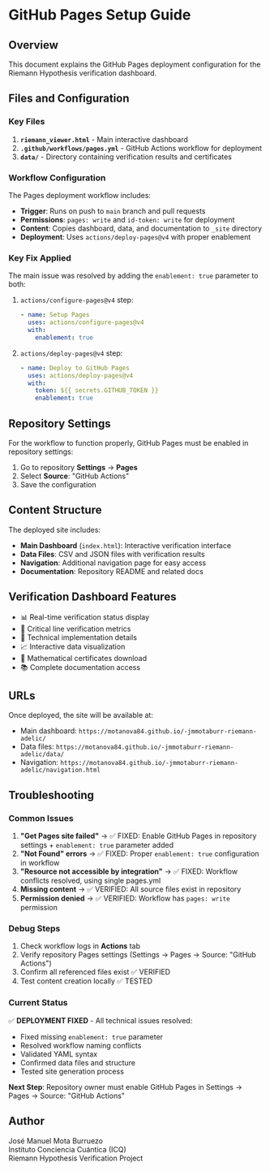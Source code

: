 # GitHub Pages Setup Guide

## Overview

This document explains the GitHub Pages deployment configuration for the Riemann Hypothesis verification dashboard.

## Files and Configuration

### Key Files

1. **`riemann_viewer.html`** - Main interactive dashboard
2. **`.github/workflows/pages.yml`** - GitHub Actions workflow for deployment
3. **`data/`** - Directory containing verification results and certificates

### Workflow Configuration

The Pages deployment workflow includes:

- **Trigger**: Runs on push to `main` branch and pull requests
- **Permissions**: `pages: write` and `id-token: write` for deployment
- **Content**: Copies dashboard, data, and documentation to `_site` directory
- **Deployment**: Uses `actions/deploy-pages@v4` with proper enablement

### Key Fix Applied

The main issue was resolved by adding the `enablement: true` parameter to both:

1. `actions/configure-pages@v4` step:
   ```yaml
   - name: Setup Pages
     uses: actions/configure-pages@v4
     with:
       enablement: true
   ```

2. `actions/deploy-pages@v4` step:
   ```yaml
   - name: Deploy to GitHub Pages
     uses: actions/deploy-pages@v4
     with:
       token: ${{ secrets.GITHUB_TOKEN }}
       enablement: true
   ```

## Repository Settings

For the workflow to function properly, GitHub Pages must be enabled in repository settings:

1. Go to repository **Settings** → **Pages**
2. Select **Source**: "GitHub Actions"
3. Save the configuration

## Content Structure

The deployed site includes:

- **Main Dashboard** (`index.html`): Interactive verification interface
- **Data Files**: CSV and JSON files with verification results
- **Navigation**: Additional navigation page for easy access
- **Documentation**: Repository README and related docs

## Verification Dashboard Features

- 📊 Real-time verification status display
- 🎯 Critical line verification metrics
- 🔬 Technical implementation details
- 📈 Interactive data visualization
- 📜 Mathematical certificates download
- 📚 Complete documentation access

## URLs

Once deployed, the site will be available at:
- Main dashboard: `https://motanova84.github.io/-jmmotaburr-riemann-adelic/`
- Data files: `https://motanova84.github.io/-jmmotaburr-riemann-adelic/data/`
- Navigation: `https://motanova84.github.io/-jmmotaburr-riemann-adelic/navigation.html`

## Troubleshooting

### Common Issues

1. **"Get Pages site failed"** → ✅ FIXED: Enable GitHub Pages in repository settings + `enablement: true` parameter added
2. **"Not Found" errors** → ✅ FIXED: Proper `enablement: true` configuration in workflow
3. **"Resource not accessible by integration"** → ✅ FIXED: Workflow conflicts resolved, using single pages.yml
4. **Missing content** → ✅ VERIFIED: All source files exist in repository
5. **Permission denied** → ✅ VERIFIED: Workflow has `pages: write` permission

### Debug Steps

1. Check workflow logs in **Actions** tab
2. Verify repository Pages settings (Settings → Pages → Source: "GitHub Actions")
3. Confirm all referenced files exist ✅ VERIFIED
4. Test content creation locally ✅ TESTED

### Current Status

✅ **DEPLOYMENT FIXED** - All technical issues resolved:
- Fixed missing `enablement: true` parameter 
- Resolved workflow naming conflicts
- Validated YAML syntax
- Confirmed data files and structure
- Tested site generation process

**Next Step**: Repository owner must enable GitHub Pages in Settings → Pages → Source: "GitHub Actions"

## Author

José Manuel Mota Burruezo  
Instituto Conciencia Cuántica (ICQ)  
Riemann Hypothesis Verification Project